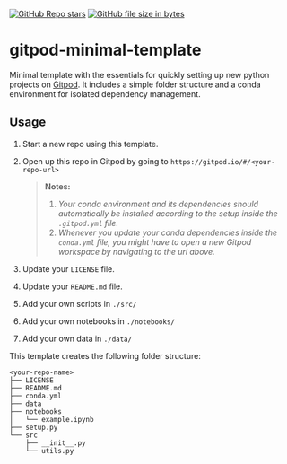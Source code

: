 [![GitHub Repo stars](https://img.shields.io/github/stars/ruankie/conda-py-minimal-template)](https://github.com/ruankie/gitpod-minimal-template)
[![GitHub file size in bytes](https://img.shields.io/github/size/ruankie/conda-py-minimal-template)](https://github.com/ruankie/gitpod-minimal-template)

# gitpod-minimal-template
Minimal template with the essentials for quickly setting up new python projects on [Gitpod](https://gitpod.io/). It includes a simple folder structure and a conda environment for isolated dependency management.

## Usage
1. Start a new repo using this template.
2. Open up this repo in Gitpod by going to `https://gitpod.io/#/<your-repo-url>`

    > **Notes:** 
    > 1. *Your conda environment and its dependencies should automatically be installed according to the setup inside the `.gitpod.yml` file.* 
    > 2. *Whenever you update your conda dependencies inside the `conda.yml` file, you might have to open a new Gitpod workspace by navigating to the url above.*

3. Update your `LICENSE` file.
4. Update your `README.md` file.
5. Add your own scripts in `./src/`
6. Add your own notebooks in `./notebooks/`
7. Add your own data in `./data/`

This template creates the following folder structure:

```
<your-repo-name>
├── LICENSE
├── README.md
├── conda.yml
├── data
├── notebooks
│   └── example.ipynb
├── setup.py
└── src
    ├── __init__.py
    └── utils.py
```
